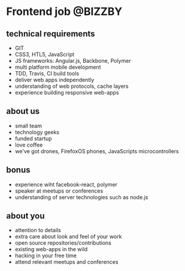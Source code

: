 # Frontend job @BIZZBY

## technical requirements
* GIT
* CSS3, HTL5, JavaScript
* JS frameworks: Angular.js, Backbone, Polymer
* multi platform mobile development
* TDD, Travis, CI build tools
* deliver web apps independently
* understanding of web protocols, cache layers
* experience building responsive web-apps

## about us

* small team
* technology geeks
* funded startup
* love coffee
* we've got drones, FirefoxOS phones, JavaScripts microcontrollers

## bonus
* experience wiht facebook-react, polymer
* speaker at meetups or conferences
* understanding of server technologies such as node.js

## about you
* attention to details
* extra care about look and feel of your work
* open source repositories/contributions
* existing web-apps in the wild
* hacking in your free time
* attend relevant meetups and conferences

